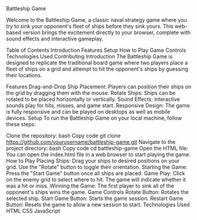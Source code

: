 Battleship Game


Welcome to the Battleship Game, a classic naval strategy game where you try to sink your opponent's fleet of ships before they sink yours. This web-based version brings the excitement directly to your browser, complete with sound effects and interactive gameplay.

Table of Contents
Introduction
Features
Setup
How to Play
Game Controls
Technologies Used
Contributing
Introduction
The Battleship Game is designed to replicate the traditional board game where two players place a fleet of ships on a grid and attempt to hit the opponent's ships by guessing their locations.

Features
Drag-and-Drop Ship Placement: Players can position their ships on the grid by dragging them with the mouse.
Rotate Ships: Ships can be rotated to be placed horizontally or vertically.
Sound Effects: Interactive sounds play for hits, misses, and game start.
Responsive Design: The game is fully responsive and can be played on desktops as well as mobile devices.
Setup
To run the Battleship Game on your local machine, follow these steps:

Clone the repository:
bash
Copy code
git clone https://github.com/yourusername/battleship-game.git
Navigate to the project directory:
bash
Copy code
cd battleship-game
Open the HTML file:
You can open the index.html file in a web browser to start playing the game.
How to Play
Placing Ships: Drag your ships to desired positions on your grid. Use the "Rotate" button to toggle their orientation.
Starting the Game: Press the "Start Game" button once all ships are placed.
Game Play: Click on the enemy grid to select where to hit. The game will indicate whether it was a hit or miss.
Winning the Game: The first player to sink all of the opponent's ships wins the game.
Game Controls
Rotate Button: Rotates the selected ship.
Start Game Button: Starts the game session.
Restart Game Button: Resets the game to allow a new session to start.
Technologies Used
HTML
CSS
JavaScript
